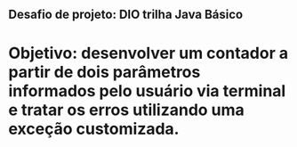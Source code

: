 ## Desafio de projeto: DIO trilha Java Básico

# Objetivo: desenvolver um contador a partir de dois parâmetros informados pelo usuário via terminal e tratar os erros utilizando uma exceção customizada.